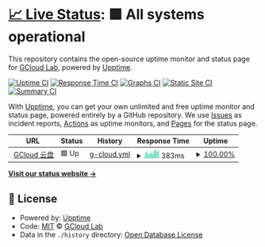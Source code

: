 # [📈 Live Status](https://gcloudlab.github.io/online-monitoring): <!--live status--> **🟩 All systems operational**

This repository contains the open-source uptime monitor and status page for [GCloud Lab](https://gcloudlab.github.io/online-monitoring), powered by [Upptime](https://github.com/upptime/upptime).

[![Uptime CI](https://github.com/gcloudlab/online-monitoring/workflows/Uptime%20CI/badge.svg)](https://github.com/gcloudlab/online-monitoring/actions?query=workflow%3A%22Uptime+CI%22)
[![Response Time CI](https://github.com/gcloudlab/online-monitoring/workflows/Response%20Time%20CI/badge.svg)](https://github.com/gcloudlab/online-monitoring/actions?query=workflow%3A%22Response+Time+CI%22)
[![Graphs CI](https://github.com/gcloudlab/online-monitoring/workflows/Graphs%20CI/badge.svg)](https://github.com/gcloudlab/online-monitoring/actions?query=workflow%3A%22Graphs+CI%22)
[![Static Site CI](https://github.com/gcloudlab/online-monitoring/workflows/Static%20Site%20CI/badge.svg)](https://github.com/gcloudlab/online-monitoring/actions?query=workflow%3A%22Static+Site+CI%22)
[![Summary CI](https://github.com/gcloudlab/online-monitoring/workflows/Summary%20CI/badge.svg)](https://github.com/gcloudlab/online-monitoring/actions?query=workflow%3A%22Summary+CI%22)

With [Upptime](https://upptime.js.org), you can get your own unlimited and free uptime monitor and status page, powered entirely by a GitHub repository. We use [Issues](https://github.com/gcloudlab/online-monitoring/issues) as incident reports, [Actions](https://github.com/gcloudlab/online-monitoring/actions) as uptime monitors, and [Pages](https://gcloudlab.github.io/online-monitoring) for the status page.

<!--start: status pages-->
<!-- This summary is generated by Upptime (https://github.com/upptime/upptime) -->
<!-- Do not edit this manually, your changes will be overwritten -->
<!-- prettier-ignore -->
| URL | Status | History | Response Time | Uptime |
| --- | ------ | ------- | ------------- | ------ |
| <img alt="" src="https://icons.duckduckgo.com/ip3/gcloud.website.ico" height="13"> [GCloud 云盘](https://gcloud.website) | 🟩 Up | [g-cloud.yml](https://github.com/gcloudlab/online-monitoring/commits/HEAD/history/g-cloud.yml) | <details><summary><img alt="Response time graph" src="./graphs/g-cloud/response-time-week.png" height="20"> 383ms</summary><br><a href="https://gcloudlab.github.io/online-monitoring/history/g-cloud"><img alt="Response time 298" src="https://img.shields.io/endpoint?url=https%3A%2F%2Fraw.githubusercontent.com%2Fgcloudlab%2Fonline-monitoring%2FHEAD%2Fapi%2Fg-cloud%2Fresponse-time.json"></a><br><a href="https://gcloudlab.github.io/online-monitoring/history/g-cloud"><img alt="24-hour response time 531" src="https://img.shields.io/endpoint?url=https%3A%2F%2Fraw.githubusercontent.com%2Fgcloudlab%2Fonline-monitoring%2FHEAD%2Fapi%2Fg-cloud%2Fresponse-time-day.json"></a><br><a href="https://gcloudlab.github.io/online-monitoring/history/g-cloud"><img alt="7-day response time 383" src="https://img.shields.io/endpoint?url=https%3A%2F%2Fraw.githubusercontent.com%2Fgcloudlab%2Fonline-monitoring%2FHEAD%2Fapi%2Fg-cloud%2Fresponse-time-week.json"></a><br><a href="https://gcloudlab.github.io/online-monitoring/history/g-cloud"><img alt="30-day response time 328" src="https://img.shields.io/endpoint?url=https%3A%2F%2Fraw.githubusercontent.com%2Fgcloudlab%2Fonline-monitoring%2FHEAD%2Fapi%2Fg-cloud%2Fresponse-time-month.json"></a><br><a href="https://gcloudlab.github.io/online-monitoring/history/g-cloud"><img alt="1-year response time 298" src="https://img.shields.io/endpoint?url=https%3A%2F%2Fraw.githubusercontent.com%2Fgcloudlab%2Fonline-monitoring%2FHEAD%2Fapi%2Fg-cloud%2Fresponse-time-year.json"></a></details> | <details><summary><a href="https://gcloudlab.github.io/online-monitoring/history/g-cloud">100.00%</a></summary><a href="https://gcloudlab.github.io/online-monitoring/history/g-cloud"><img alt="All-time uptime 94.89%" src="https://img.shields.io/endpoint?url=https%3A%2F%2Fraw.githubusercontent.com%2Fgcloudlab%2Fonline-monitoring%2FHEAD%2Fapi%2Fg-cloud%2Fuptime.json"></a><br><a href="https://gcloudlab.github.io/online-monitoring/history/g-cloud"><img alt="24-hour uptime 100.00%" src="https://img.shields.io/endpoint?url=https%3A%2F%2Fraw.githubusercontent.com%2Fgcloudlab%2Fonline-monitoring%2FHEAD%2Fapi%2Fg-cloud%2Fuptime-day.json"></a><br><a href="https://gcloudlab.github.io/online-monitoring/history/g-cloud"><img alt="7-day uptime 100.00%" src="https://img.shields.io/endpoint?url=https%3A%2F%2Fraw.githubusercontent.com%2Fgcloudlab%2Fonline-monitoring%2FHEAD%2Fapi%2Fg-cloud%2Fuptime-week.json"></a><br><a href="https://gcloudlab.github.io/online-monitoring/history/g-cloud"><img alt="30-day uptime 49.98%" src="https://img.shields.io/endpoint?url=https%3A%2F%2Fraw.githubusercontent.com%2Fgcloudlab%2Fonline-monitoring%2FHEAD%2Fapi%2Fg-cloud%2Fuptime-month.json"></a><br><a href="https://gcloudlab.github.io/online-monitoring/history/g-cloud"><img alt="1-year uptime 94.89%" src="https://img.shields.io/endpoint?url=https%3A%2F%2Fraw.githubusercontent.com%2Fgcloudlab%2Fonline-monitoring%2FHEAD%2Fapi%2Fg-cloud%2Fuptime-year.json"></a></details>

<!--end: status pages-->

[**Visit our status website →**](https://gcloudlab.github.io/online-monitoring)

## 📄 License

- Powered by: [Upptime](https://github.com/upptime/upptime)
- Code: [MIT](./LICENSE) © [GCloud Lab](https://gcloudlab.github.io/online-monitoring)
- Data in the `./history` directory: [Open Database License](https://opendatacommons.org/licenses/odbl/1-0/)
